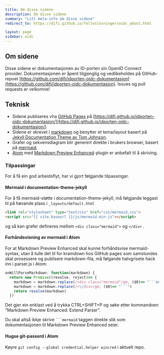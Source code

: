 ```yaml
---
title: Om disse sidene
description: Om disse sidene
summary: "Litt meta-info om disse sidene"
redirect_to: https://difi.github.io/felleslosninger/oidc_about.html

layout: page
sidebar: oidc
---
```


## Om sidene

Disse sidene er dokumentasjonen av ID-porten sin OpenID Connect provider.  Dokumentasjonen er åpent tilgjenglig og vedlikeholdes på GitHub-repoet [https://github.com/difi/idporten-oidc-dokumentasjon](https://github.com/difi/idporten-oidc-dokumentasjon). Issues og pull requests er velkomne!

## Teknisk

* Sidene publiseres vha [GitHub Pages](https://pages.github.com/) på [https://difi.github.io/idporten-oidc-dokumentasjon/](https://difi.github.io/idporten-oidc-dokumentasjon/)
* Sidene er skrevet i [markdown](https://guides.github.com/features/mastering-markdown/) og benytter et tema/layout basert på [Jekyll Documentation Theme av Tom Johnson](https://github.com/tomjohnson1492/documentation-theme-jekyll).
* Grafer og sekvensdiagram blir generert direkte i brukers browser, basert på  [mermaid](https://knsv.github.io/mermaid/).
* [Atom](https://atom.io/) med [Markdown Preview Enhanced](https://shd101wyy.github.io/markdown-preview-enhanced/#/)-plugin er anbefalt til å skriving.

### Tilpassingar

For å få ein god arbeidsflyt, har vi gjort følgjande tilpassingar.

#### Mermaid i documentation-theme-jekyll
For å få mermaid-støtte i documentation-theme-jekyll, må følgjande leggast til på høvande plass i  `_layouts/default.html`
```html
<link rel="stylesheet" type="text/css" href="css/mermaid.css">
<script src="{{ site.baseurl }}/js/mermaid.min.js"></script>
```
og så kan grafer defineres mellom `<div class="mermaid">` og `</div>`  .

#### Forhåndsvisning av mermaid i Atom
For at Markdown Preview Enhanced skal kunne forhåndsvise mermaid-syntax, utan å tulle det til for kramdown hos GitHub pages som samstundes skal prosessere og publisere markdown-fila, må følgande halvgrisete hack inn i parser.js i Atom:
```javascript
onWillParseMarkdown: function(markdown) {
  return new Promise((resolve, reject)=> {
    markdown = markdown.replace(/<div class="mermaid"/gm, ($0)=> "```mermaid")
    markdown = markdown.replace(/<\/div>/gm, ($0)=> "```")
    return resolve(markdown)
  })
```
Det gjer ein enklast ved å trykka CTRL+SHIFT+P og søke etter kommandoen "Markdown Preview Enhanced: Extend Parser".

Du skal altså ikkje skrive ` ```mermaid ` taggen direkte slik som dokumentasjonen til Markdown Preview Enhanced seier.

#### Hugse git-passord i Atom
Køyre `git config --global credential.helper wincred` i aktuelt repo.
